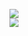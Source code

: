 [![](https://img.shields.io/badge/Made%20With-Github%20Spray-lightgrey.svg?style=for-the-badge&logo=github)](https://github.com/Annihil/github-spray#5505)  
[![](https://i.imgur.com/2DrTn0Z.gif)](https://github.com/Annihil/github-spray)